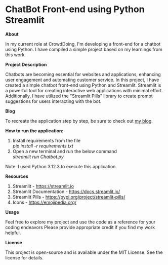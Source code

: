 # ChatBot Front-end using Python Streamlit

**About**

In my current role at CrowdDoing, I'm developing a front-end for a chatbot using Python. I have compiled a simple project based on my learnings from this work.

**Project Description**

Chatbots are becoming essential for websites and applications, enhancing user engagement and automating customer service. In this project, I have created a simple chatbot front-end using Python and Streamlit. Streamlit is a powerful tool for creating interactive web applications with minimal effort. Additionally, I have utilized the "Streamlit Pills" library to create prompt suggestions for users interacting with the bot.

**Blog**

To recreate the application step by step, be sure to check out [my blog](https://vpvidhyalakshmi.blogspot.com/2024/07/beginners-guide-building-chatbot-front.html).

**How to run the application:**

1. Install requirements from the file<br>
    *pip install -r requirements.txt*
2. Open a new terminal and run the below command<br>
    *streamlit run Chatbot.py*
   
Note: I used Python 3.12.3 to execute this application.

**Resources**

1. Streamlit - https://streamlit.io
2. Streamlit Documentation - https://docs.streamlit.io/
3. Streamlit Pills - https://pypi.org/project/streamlit-pills/
4. Icons - https://emojipedia.org/

**Usage**

Feel free to explore my project and use the code as a reference for your coding endeavors Please provide appropriate credit if you find my work helpful.

**License**

This project is open-source and is available under the MIT License. See the license for details.
